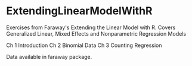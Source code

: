 # ExtendingLinearModelWithR
Exercises from Faraway's Extending the Linear Model with R. 
Covers Generalized Linear, Mixed Effects and Nonparametric Regression Models

Ch 1 Introduction
Ch 2 Binomial Data
Ch 3 Counting Regression

Data available in faraway package.
